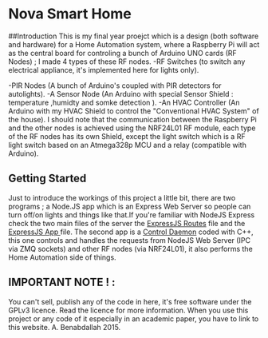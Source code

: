 # Nova Smart Home
##Introduction 
This is my final year proejct which is a design (both software and hardware) for a Home Automation system, where a Raspberry Pi will act as the central board for controling a bunch of Arduino UNO  cards (RF Nodes) ; I made 4 types of these RF nodes.
-RF Switches (to switch any electrical appliance, it's implemented here for lights only).  

  -PIR Nodes (A bunch of Arduino's coupled with PIR detectors for autolights).
  -A Sensor Node (An Arduino with special Sensor Shield : temperature ,humidty and somke detection ).
  -An HVAC Controller (An Arduino with my HVAC Shield to control the "Conventional HVAC System" of the house).
I should note that the communication between the Raspberry Pi and the other nodes is achieved using the NRF24L01  RF module, each type of the RF nodes has its own Shield, except the light switch which is a RF light switch based on an Atmega328p MCU and a relay (compatible with Arduino).

## Getting Started
Just to introduce the workings of this project a little bit, there are two programs ; a Node.JS app  which is an Express Web Server so people can turn off/on lights and things like that.If you're familiar with NodeJS Express check the two main files of the server the [ExpressJS Routes](HomeControlServer/routes/index.js) file and the [ExpressJS App ](HomeControlServer/app.js) file.
The second app is a [Control Daemon](ControlDaemon/NovaHomeDaemon.cpp) coded with C++, this one controls and handles the requests from NodeJS Web Server (IPC via ZMQ sockets) and other RF nodes (via NRF24L01), it also performs the Home Automation side of things.
## IMPORTANT NOTE ! :
You can't sell, publish any of the code in here, it's free software under the GPLv3 licence.
Read the licence for more information.
When you use this project or any code of it especially in an academic paper, you have to link to this website.
A. Benabdallah 2015.

